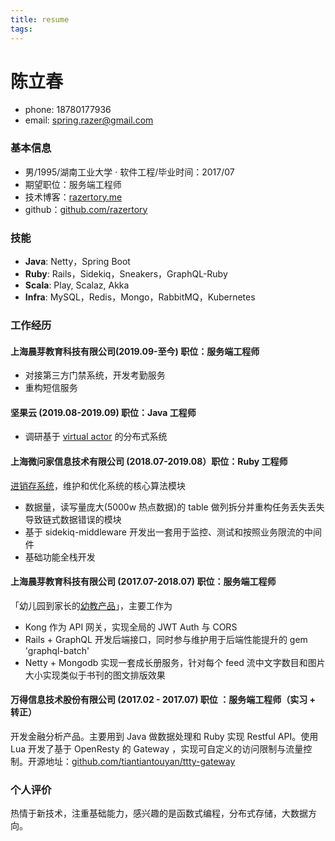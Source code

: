 ```yaml
---
title: resume
tags:
---
```

# 陈立春

* phone: 18780177936
* email: spring.razer@gmail.com
### 基本信息

* 男/1995/湖南工业大学 · 软件工程/毕业时间：2017/07
* 期望职位：服务端工程师
* 技术博客：[razertory.me](http://razertory.me)
* github：[github.com/razertory](https://github.com/razertory)

### 技能
- **Java**: Netty，Spring Boot
- **Ruby**: Rails，Sidekiq，Sneakers，GraphQL-Ruby
- **Scala**: Play, Scalaz, Akka
- **Infra**: MySQL，Redis，Mongo，RabbitMQ，Kubernetes

### 工作经历

#### 上海晨芽教育科技有限公司(2019.09-至今) 职位：服务端工程师
- 对接第三方门禁系统，开发考勤服务
- 重构短信服务

#### 坚果云 (2019.08-2019.09) 职位：Java 工程师
- 调研基于 [virtual actor](https://www.microsoft.com/en-us/research/wp-content/uploads/2016/02/Orleans-MSR-TR-2014-41.pdf) 的分布式系统

#### 上海微问家信息技术有限公司 (2018.07-2019.08）职位：Ruby 工程师

[进销存系统](https://www.ikcrm.com/ikjxc/about)，维护和优化系统的核心算法模块
- 数据量，读写量庞大(5000w 热点数据)的 table 做列拆分并重构任务丢失丢失导致链式数据错误的模块
- 基于 sidekiq-middleware 开发出一套用于监控、测试和按照业务限流的中间件
- 基础功能全栈开发

#### 上海晨芽教育科技有限公司 (2017.07-2018.07) 职位：服务端工程师

「幼儿园到家长的[幼教产品](https://kid17.com)」，主要工作为

- Kong 作为 API 网关，实现全局的 JWT Auth 与 CORS 
- Rails + GraphQL 开发后端接口，同时参与维护用于后端性能提升的 gem 'graphql-batch'
- Netty + Mongodb 实现一套成长册服务，针对每个 feed 流中文字数目和图片大小实现类似于书刊的图文排版效果

#### 万得信息技术股份有限公司 (2017.02 - 2017.07) 职位 ：服务端工程师（实习 + 转正）

开发金融分析产品。主要用到 Java 做数据处理和 Ruby 实现 Restful API。使用 Lua 开发了基于 OpenResty 的 Gateway ，实现可自定义的访问限制与流量控制。开源地址：[github.com/tiantiantouyan/ttty-gateway](https://github.com/tiantiantouyan/ttty-gateway)

### 个人评价

热情于新技术，注重基础能力，感兴趣的是函数式编程，分布式存储，大数据方向。